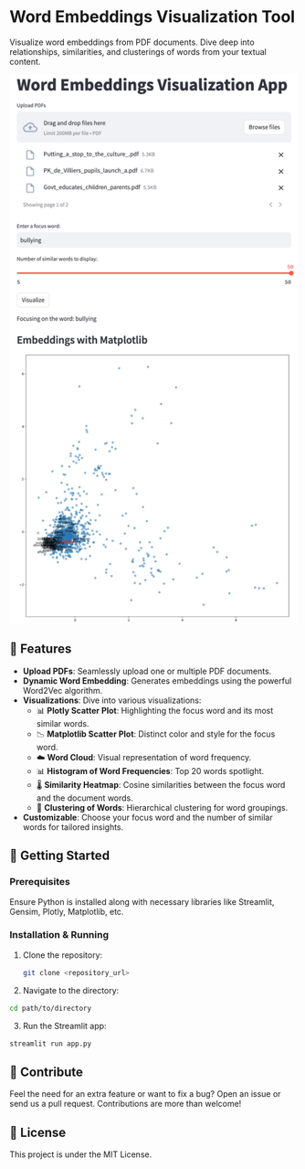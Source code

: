 # Word Embeddings Visualization Tool

Visualize word embeddings from PDF documents. Dive deep into relationships, similarities, and clusterings of words from your textual content.

![Word Embedding Visualization](images/user_interface.png) 
<!-- Replace the above link with an actual screenshot or logo link -->

## 🌟 Features

- **Upload PDFs**: Seamlessly upload one or multiple PDF documents.
- **Dynamic Word Embedding**: Generates embeddings using the powerful Word2Vec algorithm.
- **Visualizations**: Dive into various visualizations:
  - 📊 **Plotly Scatter Plot**: Highlighting the focus word and its most similar words.
  - 📉 **Matplotlib Scatter Plot**: Distinct color and style for the focus word.
  - ☁️ **Word Cloud**: Visual representation of word frequency.
  - 📊 **Histogram of Word Frequencies**: Top 20 words spotlight.
  - 🌡️ **Similarity Heatmap**: Cosine similarities between the focus word and the document words.
  - 🌲 **Clustering of Words**: Hierarchical clustering for word groupings.
- **Customizable**: Choose your focus word and the number of similar words for tailored insights.

## 🚀 Getting Started

### Prerequisites

Ensure Python is installed along with necessary libraries like Streamlit, Gensim, Plotly, Matplotlib, etc.

### Installation & Running

1. Clone the repository:

   ```bash
   git clone <repository_url>

2. Navigate to the directory:

  ```bash
  cd path/to/directory
 ```


3. Run the Streamlit app:
  
  ```bash
  streamlit run app.py
 ```

## 🙌 Contribute
Feel the need for an extra feature or want to fix a bug? Open an issue or send us a pull request. Contributions are more than welcome!

## 📜 License
This project is under the MIT License.

